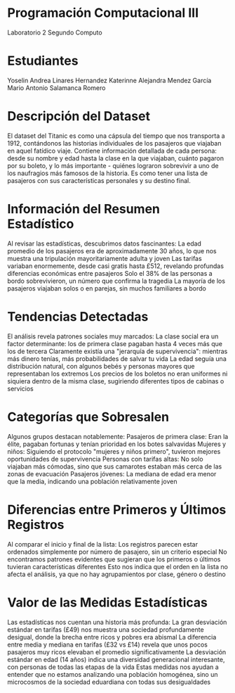 # Programación Computacional III
Laboratorio 2 Segundo Computo

# Estudiantes
Yoselin Andrea Linares Hernandez
Katerinne Alejandra Mendez García
Mario Antonio Salamanca Romero

# Descripción del Dataset
El dataset del Titanic es como una cápsula del tiempo que nos transporta a 1912, contándonos las historias individuales de los pasajeros que viajaban en aquel fatídico viaje. Contiene información detallada de cada persona: desde su nombre y edad hasta la clase en la que viajaban, cuánto pagaron por su boleto, y lo más importante - quiénes lograron sobrevivir a uno de los naufragios más famosos de la historia. Es como tener una lista de pasajeros con sus características personales y su destino final.

# Información del Resumen Estadístico
Al revisar las estadísticas, descubrimos datos fascinantes:
La edad promedio de los pasajeros era de aproximadamente 30 años, lo que nos muestra una tripulación mayoritariamente adulta y joven
Las tarifas variaban enormemente, desde casi gratis hasta £512, revelando profundas diferencias económicas entre pasajeros
Solo el 38% de las personas a bordo sobrevivieron, un número que confirma la tragedia
La mayoría de los pasajeros viajaban solos o en parejas, sin muchos familiares a bordo

# Tendencias Detectadas
El análisis revela patrones sociales muy marcados:
La clase social era un factor determinante: los de primera clase pagaban hasta 4 veces más que los de tercera
Claramente existía una "jerarquía de supervivencia": mientras más dinero tenías, más probabilidades de salvar tu vida
La edad seguía una distribución natural, con algunos bebés y personas mayores que representaban los extremos
Los precios de los boletos no eran uniformes ni siquiera dentro de la misma clase, sugiriendo diferentes tipos de cabinas o servicios

# Categorías que Sobresalen
Algunos grupos destacan notablemente:
Pasajeros de primera clase: Eran la élite, pagaban fortunas y tenían prioridad en los botes salvavidas
Mujeres y niños: Siguiendo el protocolo "mujeres y niños primero", tuvieron mejores oportunidades de supervivencia
Personas con tarifas altas: No solo viajaban más cómodas, sino que sus camarotes estaban más cerca de las zonas de evacuación
Pasajeros jóvenes: La mediana de edad era menor que la media, indicando una población relativamente joven

# Diferencias entre Primeros y Últimos Registros
Al comparar el inicio y final de la lista:
Los registros parecen estar ordenados simplemente por número de pasajero, sin un criterio especial
No encontramos patrones evidentes que sugieran que los primeros o últimos tuvieran características diferentes
Esto nos indica que el orden en la lista no afecta el análisis, ya que no hay agrupamientos por clase, género o destino

# Valor de las Medidas Estadísticas
Las estadísticas nos cuentan una historia más profunda:
La gran desviación estándar en tarifas (£49) nos muestra una sociedad profundamente desigual, donde la brecha entre ricos y pobres era abismal
La diferencia entre media y mediana en tarifas (£32 vs £14) revela que unos pocos pasajeros muy ricos elevaban el promedio significativamente
La desviación estándar en edad (14 años) indica una diversidad generacional interesante, con personas de todas las etapas de la vida
Estas medidas nos ayudan a entender que no estamos analizando una población homogénea, sino un microcosmos de la sociedad eduardiana con todas sus desigualdades

